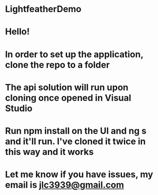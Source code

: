 # LightfeatherDemo

# Hello!
# In order to set up the application, clone the repo to a folder
# The api solution will run upon cloning once opened in Visual Studio
# Run npm install on the UI and ng s and it'll run. I've cloned it twice in this way and it works
# Let me know if you have issues, my email is jlc3939@gmail.com
